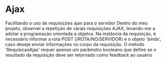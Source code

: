 # Ajax
Facilitando o uso de requisições ajax para o servidor
Dentro do meu projeto, observei a repetição de várias requisições AJAX, levando-me a adotar a programação orientada a objetos.
Na instância da requisição, é necessário informar a rota POST (/ROTA/NO/SERVIDOR) e o objeto 'binds', caso deseje enviar informações no corpo da requisição.
O método 'RequisicaoAjax' requer apenas um parâmetro booleano que define se o resultado da requisição deve ser retornado como feedback ao usuário

